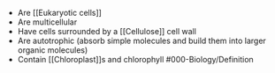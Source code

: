 - Are [[Eukaryotic cells]]
- Are multicellular
- Have cells surrounded by a [[Cellulose]] cell wall
- Are autotrophic (absorb simple molecules and build them into larger organic molecules)
- Contain [[Chloroplast]]s and chlorophyll
#000-Biology/Definition 